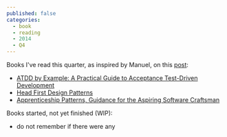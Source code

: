 ```yaml
---
published: false
categories:
  - book
  - reading
  - 2014
  - Q4
---
```


Books I've read this quarter, as inspired by Manuel, on this [post](http://garajeando.blogspot.com.es/2015/04/books-i-read-january-april-2015.html):

  * [ATDD by Example: A Practical Guide to Acceptance Test-Driven Development](http://www.amazon.com/ATDD-Example-Test-Driven-Development-Addison-Wesley/dp/0321784154)
  * [Head First Design Patterns](http://shop.oreilly.com/product/9780596007126.do)
  * [Apprenticeship Patterns, Guidance for the Aspiring Software Craftsman](http://shop.oreilly.com/product/9780596518387.do)

  
Books started, not yet finished (WIP):
  * do not remember if there were any
  
  
